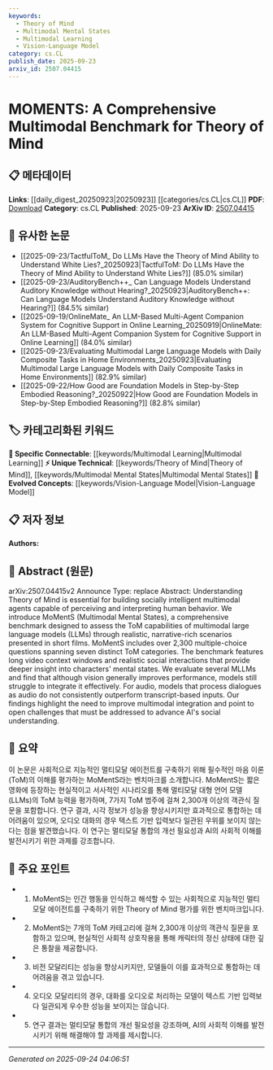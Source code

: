 ```yaml
---
keywords:
  - Theory of Mind
  - Multimodal Mental States
  - Multimodal Learning
  - Vision-Language Model
category: cs.CL
publish_date: 2025-09-23
arxiv_id: 2507.04415
---
```


<!-- KEYWORD_LINKING_METADATA:
{
  "processed_timestamp": "2025-09-24T04:06:51.111525",
  "vocabulary_version": "1.0",
  "selected_keywords": [
    "Theory of Mind",
    "Multimodal Mental States",
    "Multimodal Learning",
    "Vision-Language Model"
  ],
  "rejected_keywords": [],
  "similarity_scores": {
    "Theory of Mind": 0.78,
    "Multimodal Mental States": 0.79,
    "Multimodal Learning": 0.81,
    "Vision-Language Model": 0.8
  },
  "extraction_method": "AI_prompt_based",
  "budget_applied": true,
  "candidates_json": {
    "candidates": [
      {
        "surface": "Theory of Mind",
        "canonical": "Theory of Mind",
        "aliases": [
          "ToM"
        ],
        "category": "unique_technical",
        "rationale": "Theory of Mind is a central concept in understanding social intelligence and is crucial for linking multimodal AI research.",
        "novelty_score": 0.75,
        "connectivity_score": 0.68,
        "specificity_score": 0.85,
        "link_intent_score": 0.78
      },
      {
        "surface": "Multimodal Mental States",
        "canonical": "Multimodal Mental States",
        "aliases": [
          "MoMentS"
        ],
        "category": "unique_technical",
        "rationale": "This is a specific benchmark introduced in the paper, providing a unique dataset for evaluating Theory of Mind in AI.",
        "novelty_score": 0.82,
        "connectivity_score": 0.65,
        "specificity_score": 0.88,
        "link_intent_score": 0.79
      },
      {
        "surface": "Multimodal",
        "canonical": "Multimodal Learning",
        "aliases": [],
        "category": "specific_connectable",
        "rationale": "Multimodal learning is essential for integrating various data types, which is a key challenge highlighted in the paper.",
        "novelty_score": 0.55,
        "connectivity_score": 0.87,
        "specificity_score": 0.72,
        "link_intent_score": 0.81
      },
      {
        "surface": "Vision-Language",
        "canonical": "Vision-Language Model",
        "aliases": [],
        "category": "evolved_concepts",
        "rationale": "Vision-language models are crucial for understanding and integrating visual and textual data, as discussed in the paper.",
        "novelty_score": 0.6,
        "connectivity_score": 0.83,
        "specificity_score": 0.78,
        "link_intent_score": 0.8
      }
    ],
    "ban_list_suggestions": [
      "benchmark",
      "performance",
      "questions"
    ]
  },
  "decisions": [
    {
      "candidate_surface": "Theory of Mind",
      "resolved_canonical": "Theory of Mind",
      "decision": "linked",
      "scores": {
        "novelty": 0.75,
        "connectivity": 0.68,
        "specificity": 0.85,
        "link_intent": 0.78
      }
    },
    {
      "candidate_surface": "Multimodal Mental States",
      "resolved_canonical": "Multimodal Mental States",
      "decision": "linked",
      "scores": {
        "novelty": 0.82,
        "connectivity": 0.65,
        "specificity": 0.88,
        "link_intent": 0.79
      }
    },
    {
      "candidate_surface": "Multimodal",
      "resolved_canonical": "Multimodal Learning",
      "decision": "linked",
      "scores": {
        "novelty": 0.55,
        "connectivity": 0.87,
        "specificity": 0.72,
        "link_intent": 0.81
      }
    },
    {
      "candidate_surface": "Vision-Language",
      "resolved_canonical": "Vision-Language Model",
      "decision": "linked",
      "scores": {
        "novelty": 0.6,
        "connectivity": 0.83,
        "specificity": 0.78,
        "link_intent": 0.8
      }
    }
  ]
}
-->

# MOMENTS: A Comprehensive Multimodal Benchmark for Theory of Mind

## 📋 메타데이터

**Links**: [[daily_digest_20250923|20250923]] [[categories/cs.CL|cs.CL]]
**PDF**: [Download](https://arxiv.org/pdf/2507.04415.pdf)
**Category**: cs.CL
**Published**: 2025-09-23
**ArXiv ID**: [2507.04415](https://arxiv.org/abs/2507.04415)

## 🔗 유사한 논문
- [[2025-09-23/TactfulToM_ Do LLMs Have the Theory of Mind Ability to Understand White Lies?_20250923|TactfulToM: Do LLMs Have the Theory of Mind Ability to Understand White Lies?]] (85.0% similar)
- [[2025-09-23/AuditoryBench++_ Can Language Models Understand Auditory Knowledge without Hearing?_20250923|AuditoryBench++: Can Language Models Understand Auditory Knowledge without Hearing?]] (84.5% similar)
- [[2025-09-19/OnlineMate_ An LLM-Based Multi-Agent Companion System for Cognitive Support in Online Learning_20250919|OnlineMate: An LLM-Based Multi-Agent Companion System for Cognitive Support in Online Learning]] (84.0% similar)
- [[2025-09-23/Evaluating Multimodal Large Language Models with Daily Composite Tasks in Home Environments_20250923|Evaluating Multimodal Large Language Models with Daily Composite Tasks in Home Environments]] (82.9% similar)
- [[2025-09-22/How Good are Foundation Models in Step-by-Step Embodied Reasoning?_20250922|How Good are Foundation Models in Step-by-Step Embodied Reasoning?]] (82.8% similar)

## 🏷️ 카테고리화된 키워드
**🔗 Specific Connectable**: [[keywords/Multimodal Learning|Multimodal Learning]]
**⚡ Unique Technical**: [[keywords/Theory of Mind|Theory of Mind]], [[keywords/Multimodal Mental States|Multimodal Mental States]]
**🚀 Evolved Concepts**: [[keywords/Vision-Language Model|Vision-Language Model]]

## 📋 저자 정보

**Authors:** 

## 📄 Abstract (원문)

arXiv:2507.04415v2 Announce Type: replace 
Abstract: Understanding Theory of Mind is essential for building socially intelligent multimodal agents capable of perceiving and interpreting human behavior. We introduce MoMentS (Multimodal Mental States), a comprehensive benchmark designed to assess the ToM capabilities of multimodal large language models (LLMs) through realistic, narrative-rich scenarios presented in short films. MoMentS includes over 2,300 multiple-choice questions spanning seven distinct ToM categories. The benchmark features long video context windows and realistic social interactions that provide deeper insight into characters' mental states. We evaluate several MLLMs and find that although vision generally improves performance, models still struggle to integrate it effectively. For audio, models that process dialogues as audio do not consistently outperform transcript-based inputs. Our findings highlight the need to improve multimodal integration and point to open challenges that must be addressed to advance AI's social understanding.

## 📝 요약

이 논문은 사회적으로 지능적인 멀티모달 에이전트를 구축하기 위해 필수적인 마음 이론(ToM)의 이해를 평가하는 MoMentS라는 벤치마크를 소개합니다. MoMentS는 짧은 영화에 등장하는 현실적이고 서사적인 시나리오를 통해 멀티모달 대형 언어 모델(LLMs)의 ToM 능력을 평가하며, 7가지 ToM 범주에 걸쳐 2,300개 이상의 객관식 질문을 포함합니다. 연구 결과, 시각 정보가 성능을 향상시키지만 효과적으로 통합하는 데 어려움이 있으며, 오디오 대화의 경우 텍스트 기반 입력보다 일관된 우위를 보이지 않는다는 점을 발견했습니다. 이 연구는 멀티모달 통합의 개선 필요성과 AI의 사회적 이해를 발전시키기 위한 과제를 강조합니다.

## 🎯 주요 포인트

- 1. MoMentS는 인간 행동을 인식하고 해석할 수 있는 사회적으로 지능적인 멀티모달 에이전트를 구축하기 위한 Theory of Mind 평가를 위한 벤치마크입니다.
- 2. MoMentS는 7개의 ToM 카테고리에 걸쳐 2,300개 이상의 객관식 질문을 포함하고 있으며, 현실적인 사회적 상호작용을 통해 캐릭터의 정신 상태에 대한 깊은 통찰을 제공합니다.
- 3. 비전 모달리티는 성능을 향상시키지만, 모델들이 이를 효과적으로 통합하는 데 어려움을 겪고 있습니다.
- 4. 오디오 모달리티의 경우, 대화를 오디오로 처리하는 모델이 텍스트 기반 입력보다 일관되게 우수한 성능을 보이지는 않습니다.
- 5. 연구 결과는 멀티모달 통합의 개선 필요성을 강조하며, AI의 사회적 이해를 발전시키기 위해 해결해야 할 과제를 제시합니다.


---

*Generated on 2025-09-24 04:06:51*